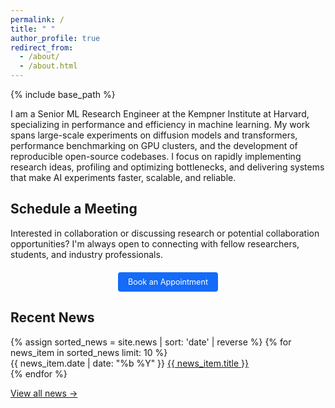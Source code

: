 ```yaml
---
permalink: /
title: " "
author_profile: true
redirect_from: 
  - /about/
  - /about.html
---
```


{% include base_path %}

I am a Senior ML Research Engineer at the Kempner Institute at Harvard, specializing in performance and efficiency in machine learning. My work spans large-scale experiments on diffusion models and transformers, performance benchmarking on GPU clusters, and the development of reproducible open-source codebases. I focus on rapidly implementing research ideas, profiling and optimizing bottlenecks, and delivering systems that make AI experiments faster, scalable, and reliable.

## Schedule a Meeting

Interested in collaboration or discussing research or potential collaboration opportunities? I'm always open to connecting with fellow researchers, students, and industry professionals.

<div style="text-align: center; margin: 20px 0;">
  <a href="https://calendar.app.google/jky14xruQdbihX4c9" target="_blank" style="background-color: #146bf8ff; color: white; padding: 8px 16px; text-decoration: none; border-radius: 4px; display: inline-block; font-size: 0.9em;"> Book an Appointment</a>
</div>

<div class="news-container">
  <h2>Recent News</h2>
  {% assign sorted_news = site.news | sort: 'date' | reverse %}
  {% for news_item in sorted_news limit: 10 %}
    <div class="news-item">
      <span class="news-date">{{ news_item.date | date: "%b %Y" }}</span>
      <a href="{{ news_item.url | relative_url }}" class="news-title-link">{{ news_item.title }}</a>
    </div>
  {% endfor %}
  <p><a href="{{ '/news/' | relative_url }}" class="view-all-news">View all news →</a></p>
</div>
